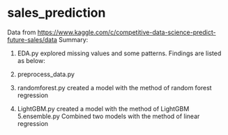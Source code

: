 # sales_prediction
Data from https://www.kaggle.com/c/competitive-data-science-predict-future-sales/data
Summary:
1. EDA.py 
explored missing values and some patterns. 
Findings are listed as below:

2. preprocess_data.py

3. randomforest.py
created a model with the method of random forest regression
4. LightGBM.py
created a model with the method of LightGBM 
5.ensemble.py
Combined two models with the method of linear regression
